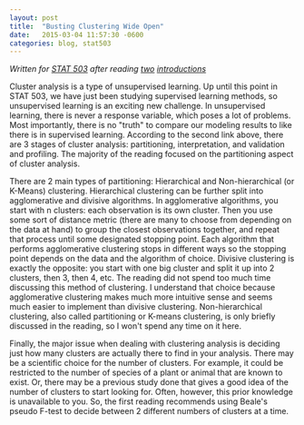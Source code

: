```yaml
---
layout: post
title:  "Busting Clustering Wide Open"
date:   2015-03-04 11:57:30 -0600
categories: blog, stat503
---
```


*Written for [STAT 503](http://dicook.github.io/teaching.html) after reading [two](http://www.stat.wmich.edu/wang/561/classnotes/Grouping/Cluster.pdf) [introductions](http://strata.uga.edu/6370/lecturenotes/clusterAnalysis.html)*

Cluster analysis is a type of unsupervised learning.  Up until this point in STAT 503, we have just been studying supervised learning methods, so unsupervised learning is an exciting new challenge.  In unsupervised learning, there is never a response variable, which poses a lot of problems. Most importantly, there is no "truth" to compare our modeling results to like there is in supervised learning.  According to the second link above, there are 3 stages of cluster analysis: partitioning, interpretation, and validation and profiling. The majority of the reading focused on the partitioning aspect of cluster analysis.

There are 2 main types of partitioning: Hierarchical and Non-hierarchical (or K-Means) clustering. Hierarchical clustering can be further split into agglomerative and divisive algorithms.  In agglomerative algorithms, you start with n clusters: each observation is its own cluster.  Then you use some sort of distance metric (there are many to choose from depending on the data at hand) to group the closest observations together, and repeat that process until some designated stopping point.  Each algorithm that performs agglomerative clustering stops in different ways so the stopping point depends on the data and the algorithm of choice. Divisive clustering is exactly the opposite: you start with one big cluster and split it up into 2 clusters, then 3, then 4, etc.  The reading did not spend too much time discussing this method of clustering. I understand that choice because agglomerative clustering makes much more intuitive sense and seems much easier to implement than divisive clustering. Non-hierarchical clustering, also called partitioning or K-means clustering, is only briefly discussed in the reading, so I won't spend any time on it here.

Finally, the major issue when dealing with clustering analysis is deciding just how many clusters are actually there to find in your analysis.  There may be a scientific choice for the number of clusters. For example, it could be restricted to the number of species of a plant or animal that are known to exist.  Or, there may be a previous study done that gives a good idea of the number of clusters to start looking for.  Often, however, this prior knowledge is unavailable to you.  So, the first reading recommends using Beale's pseudo F-test to decide between 2 different numbers of clusters 
at a time. 